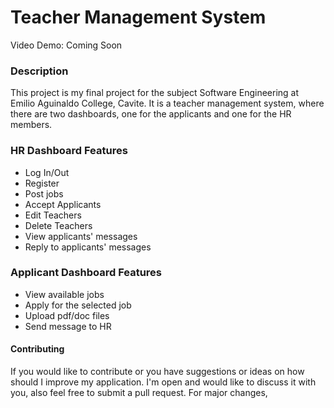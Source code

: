 # Teacher Management System

Video Demo: Coming Soon

### Description
This project is my final project for the subject Software Engineering at Emilio Aguinaldo College, Cavite. It is a teacher management system, where there are two dashboards, one for the applicants and one for the HR members.

### HR Dashboard Features
* Log In/Out
* Register
* Post jobs
* Accept Applicants
* Edit Teachers
* Delete Teachers
* View applicants' messages
* Reply to applicants' messages

### Applicant Dashboard Features
* View available jobs
* Apply for the selected job
* Upload pdf/doc files
* Send message to HR

#### Contributing

If you would like to contribute or you have suggestions or ideas on how should I improve my application.
I'm open and would like to discuss it with you, also feel free to submit a pull request. For major changes,
